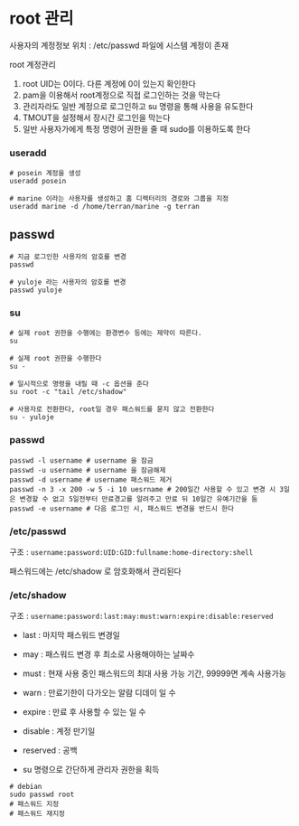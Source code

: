 # root 관리

사용자의 계정정보 위치 : /etc/passwd 파일에 시스템 계정이 존재

root 계정관리

1. root UID는 0이다. 다른 계정에 0이 있는지 확인한다
2. pam을 이용해서 root계정으로 직접 로그인하는 것을 막는다
3. 관리자라도 일반 계정으로 로그인하고 su 명령을 통해 사용을 유도한다
4. TMOUT을 설정해서 장시간 로그인을 막는다
5. 일반 사용자가에게 특정 명령어 권한을 줄 때 sudo를 이용하도록 한다

### useradd

```shell
# posein 계정을 생성
useradd posein

# marine 이라는 사용자를 생성하고 홈 디렉터리의 경로와 그룹을 지정
useradd marine -d /home/terran/marine -g terran
```
## passwd

```shell
# 지금 로그인한 사용자의 암호를 변경
passwd

# yuloje 라는 사용자의 암호를 변경
passwd yuloje
```

### su

```shell
# 실제 root 권한을 수행에는 환경변수 등에는 제약이 따른다.
su

# 실제 root 권한을 수행한다
su -

# 일시적으로 명령을 내릴 때 -c 옵션을 준다
su root -c "tail /etc/shadow"

# 사용자로 전환한다, root일 경우 패스워드를 묻지 않고 전환한다
su - yuloje
```

### passwd

```shell
passwd -l username # username 을 잠금
passwd -u username # username 을 잠금해제
passwd -d username # username 패스워드 제거
passwd -n 3 -x 200 -w 5 -i 10 uesrname # 200일간 사용할 수 있고 변경 시 3일은 변경할 수 없고 5일전부터 만료경고를 알려주고 만료 뒤 10일간 유예기간을 둠
passwd -e username # 다음 로그인 시, 패스워드 변경을 반드시 한다
```

### /etc/passwd

구조 : `username:password:UID:GID:fullname:home-directory:shell`

패스워드에는 /etc/shadow 로 암호화해서 관리된다

### /etc/shadow

구조 : `username:password:last:may:must:warn:expire:disable:reserved`

- last : 마지막 패스워드 변경일
- may : 패스워드 변경 후 최소로 사용해야하는 날짜수
- must : 현재 사용 중인 패스워드의 최대 사용 가능 기간, 99999면 계속 사용가능
- warn : 만료기한이 다가오는 알람 디데이 일 수
- expire : 만료 후 사용할 수 있는 일 수
- disable : 계정 만기일
- reserved : 공백


- su 명령으로 간단하게 관리자 권한을 획득

```shell
# debian
sudo passwd root
# 패스워드 지정
# 패스워드 재지정
```